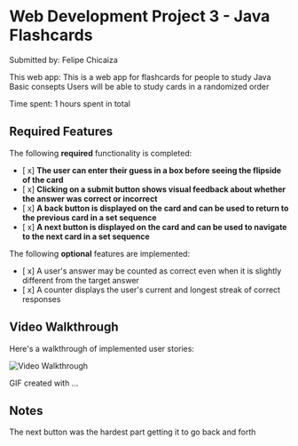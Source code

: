 # Web Development Project 3 - Java Flashcards

Submitted by: Felipe Chicaiza

This web app: This is a web app for flashcards for people to study Java Basic consepts Users will be able to study cards in a randomized order

Time spent: 1 hours spent in total

## Required Features

The following **required** functionality is completed:

- [ x] **The user can enter their guess in a box before seeing the flipside of the card**
- [ x] **Clicking on a submit button shows visual feedback about whether the answer was correct or incorrect**
- [ x] **A back button is displayed on the card and can be used to return to the previous card in a set sequence**
- [ x] **A next button is displayed on the card and can be used to navigate to the next card in a set sequence**

The following **optional** features are implemented:

- [ x] A user's answer may be counted as correct even when it is slightly different from the target answer
- [ x] A counter displays the user's current and longest streak of correct responses


## Video Walkthrough

Here's a walkthrough of implemented user stories:

<img src='http://i.imgur.com/link/to/your/gif/file.gif' title='Video Walkthrough' width='' alt='Video Walkthrough' />

<!-- Replace this with whatever GIF tool you used! -->
GIF created with ...  
<!-- Recommended tools:
[Kap](https://getkap.co/) for macOS
[ScreenToGif](https://www.screentogif.com/) for Windows
[peek](https://github.com/phw/peek) for Linux. -->

## Notes

The next button was the hardest part getting it to go back and forth